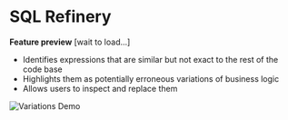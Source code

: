 # SQL Refinery

**Feature preview** [wait to load...]

- Identifies expressions that are similar but not exact to the rest of the code base
- Highlights them as potentially erroneous variations of business logic
- Allows users to inspect and replace them

![Variations Demo](demo-variations.gif)
